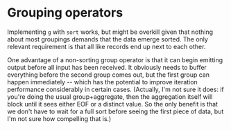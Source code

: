 # Grouping operators
Implementing `g` with `sort` works, but might be overkill given that nothing
about most groupings demands that the data emerge sorted. The only relevant
requirement is that all like records end up next to each other.

One advantage of a non-sorting group operator is that it can begin emitting
output before all input has been received. It obviously needs to buffer
everything before the second group comes out, but the first group can happen
immediately -- which has the potential to improve iteration performance
considerably in certain cases. (Actually, I'm not sure it does: if you're
doing the usual group+aggregate, then the aggregation itself will block until
it sees either EOF or a distinct value. So the only benefit is that we don't
have to wait for a full sort before seeing the first piece of data, but I'm
not sure how compelling that is.)
